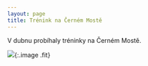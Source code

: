 ```yaml
---
layout: page
title: Trénink na Černém Mostě
---
```


<link rel="image_src" href="http://www.rajce.net/f1040659843/700px" />

V dubnu probíhaly tréninky na Černém Mostě. 

[![](http://www.rajce.net/f1040659843/700px)](http://www.rajce.net/f1040659843){:.image .fit}